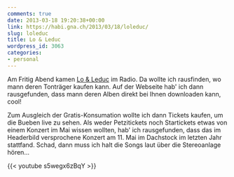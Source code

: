 ```yaml
---
comments: true
date: 2013-03-18 19:20:38+00:00
link: https://habi.gna.ch/2013/03/18/loleduc/
slug: loleduc
title: Lo & Leduc
wordpress_id: 3063
categories:
- personal
---
```


Am Fritig Abend kamen [Lo & Leduc](http://www.lo-leduc.ch/) im Radio.
Da wollte ich rausfinden, wo mann deren Tonträger kaufen kann.
Auf der Webseite hab' ich dann rausgefunden, dass mann deren Alben direkt bei Ihnen downloaden kann, cool!

Zum Ausgleich der Gratis-Konsumation wollte ich dann Tickets kaufen, um die Bueben live zu sehen.
Als weder Petzitickets noch Startickets etwas von einem Konzert im Mai wissen wollten, hab' ich rausgefunden, dass das im Headerbild versprochene Konzert am 11. Mai im Dachstock im letzten Jahr stattfand.
Schad, dann muss ich halt die Songs laut über die Stereoanlage hören...

{{<  youtube s5wegx6zBqY >}}
